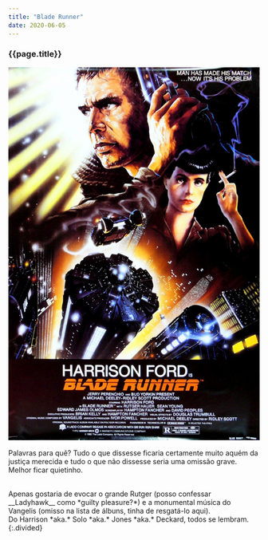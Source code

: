 ```yaml
---
title: "Blade Runner"
date: 2020-06-05
---
```


### {{page.title}} ###
![blade](assets/images/film-list/flm_8.jpg)

Palavras para quê? Tudo o que dissesse ficaria certamente muito aquém da justiça merecida e tudo o que não dissesse seria uma omissão grave. Melhor ficar quietinho.

<br/>
Apenas gostaria de evocar o grande Rutger (posso confessar __Ladyhawk__ como *guilty pleasure?*) e a monumental música do Vangelis (omisso na lista de álbuns, tinha de resgatá-lo aqui).

<br/>
Do Harrison *aka.* Solo *aka.* Jones *aka.* Deckard, todos se lembram.
{:.divided}
